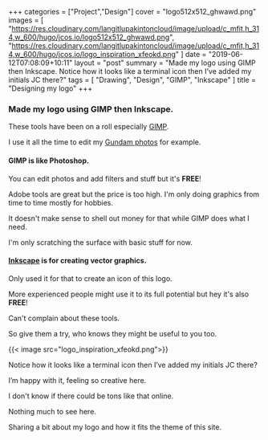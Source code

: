 +++
categories = ["Project","Design"]
cover = "logo512x512_ghwawd.png"
images = [
  "https://res.cloudinary.com/langitlupakintoncloud/image/upload/c_mfit,h_314,w_600/hugo/jcos.io/logo512x512_ghwawd.png",
  "https://res.cloudinary.com/langitlupakintoncloud/image/upload/c_mfit,h_314,w_600/hugo/jcos.io/logo_inspiration_xfeokd.png"
]
date = "2019-06-12T07:08:09+10:11"
layout = "post"
summary = "Made my logo using GIMP then Inkscape. Notice how it looks like a terminal icon then I’ve added my initials JC there?"
tags = [
  "Drawing",
  "Design",
  "GIMP",
  "Inkscape"
]
title = "Designing my logo"
+++

### Made my logo using GIMP then Inkscape. 

These tools have been on a roll especially [GIMP](https://www.gimp.org/).

I use it all the time to edit my [Gundam photos](/tags/gimp/) for example.

#### GIMP is like Photoshop.

You can edit photos and add filters and stuff but it's **FREE**!

Adobe tools are great but the price is too high. I'm only doing graphics from time to time mostly for hobbies.

It doesn't make sense to shell out money for that while GIMP does what I need.

I'm only scratching the surface with basic stuff for now.

#### [Inkscape](https://inkscape.org/) is for creating vector graphics.

Only used it for that to create an icon of this logo.

More experienced people might use it to its full potential but hey it's also **FREE**!

Can't complain about these tools.

So give them a try, who knows they might be useful to you too.

{{< image src="logo_inspiration_xfeokd.png">}}

Notice how it looks like a terminal icon then I’ve added my initials JC there?

I’m happy with it, feeling so creative here.

I don't know if there could be tons like that online.

Nothing much to see here.

Sharing a bit about my logo and how it fits the theme of this site.
